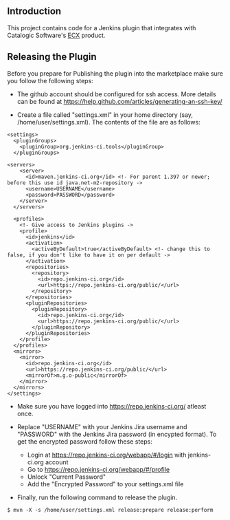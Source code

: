 
## Introduction
This project contains code for a Jenkins plugin that integrates with
Catalogic Software's [ECX](https://catalogicsoftware.com/products/ecx/)
product.

## Releasing the Plugin

Before you prepare for Publishing the plugin into the marketplace make
sure you follow the following steps:  

* The github account should be configured for ssh access. More details
  can be found at
  https://help.github.com/articles/generating-an-ssh-key/

* Create a file called "settings.xml" in your home directory (say,
  /home/user/settings.xml). The contents of the file are as follows:

```
<settings>
  <pluginGroups>
    <pluginGroup>org.jenkins-ci.tools</pluginGroup>
  </pluginGroups>

<servers>
    <server>
      <id>maven.jenkins-ci.org</id> <!- For parent 1.397 or newer; before this use id java.net-m2-repository ->
      <username>USERNAME</username>
      <password>PASSWORD</password>
    </server>
  </servers>

  <profiles>
    <!- Give access to Jenkins plugins ->
    <profile>
      <id>jenkins</id>
      <activation>
        <activeByDefault>true</activeByDefault> <!- change this to false, if you don't like to have it on per default ->
      </activation>
      <repositories>
        <repository>
          <id>repo.jenkins-ci.org</id>
          <url>https://repo.jenkins-ci.org/public/</url>
        </repository>
      </repositories>
      <pluginRepositories>
        <pluginRepository>
          <id>repo.jenkins-ci.org</id>
          <url>https://repo.jenkins-ci.org/public/</url>
        </pluginRepository>
      </pluginRepositories>
    </profile>
  </profiles>
  <mirrors>
    <mirror>
      <id>repo.jenkins-ci.org</id>
      <url>https://repo.jenkins-ci.org/public/</url>
      <mirrorOf>m.g.o-public</mirrorOf>
    </mirror>
  </mirrors>
</settings>
```

* Make sure you have logged into https://repo.jenkins-ci.org/ atleast
  once.

* Replace "USERNAME" with your Jenkins Jira username and "PASSWORD"
with the Jenkins Jira password (in encypted format). To get the
encrypted password follow these steps: 
  * Login at https://repo.jenkins-ci.org/webapp/#/login with
    jenkins-ci.org account
  * Go to https://repo.jenkins-ci.org/webapp/#/profile
  * Unlock "Current Password"
  * Add the "Encrypted Password" to your settings.xml file

* Finally, run the following command to release the plugin.

```
$ mvn -X -s /home/user/settings.xml release:prepare release:perform
```

